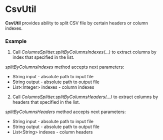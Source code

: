 # CsvUtil

**CsvUtil** provides ability to split CSV file by certain headers or column indexes.

### Example

1. Call *ColumnsSplitter.splitByColumnsIndexes(...)* to extract columns by index that specified in the list.

*splitByColumnsIndexes* method accepts next parameters:
* String input - absolute path to input file
* String output - absolute path to output file
* List\<Integer\> indexes - column indexes

2. Call *ColumnsSplitter.splitByColumnsHeaders(...)* to extract columns by headers that specified in the list.

*splitByColumnsHeaders* method accepts next parameters:
* String input - absolute path to input file
* String output - absolute path to output file
* List\<String\> indexes - column headers
